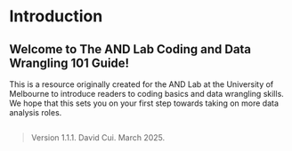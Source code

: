 # Introduction
## Welcome to The AND Lab Coding and Data Wrangling 101 Guide!

This is a resource originally created for the AND Lab at the University of Melbourne to introduce readers to coding basics and data wrangling skills. We hope that this sets you on your first step towards taking on more data analysis roles.

```{tableofcontents}
```

> Version 1.1.1. David Cui. March 2025.